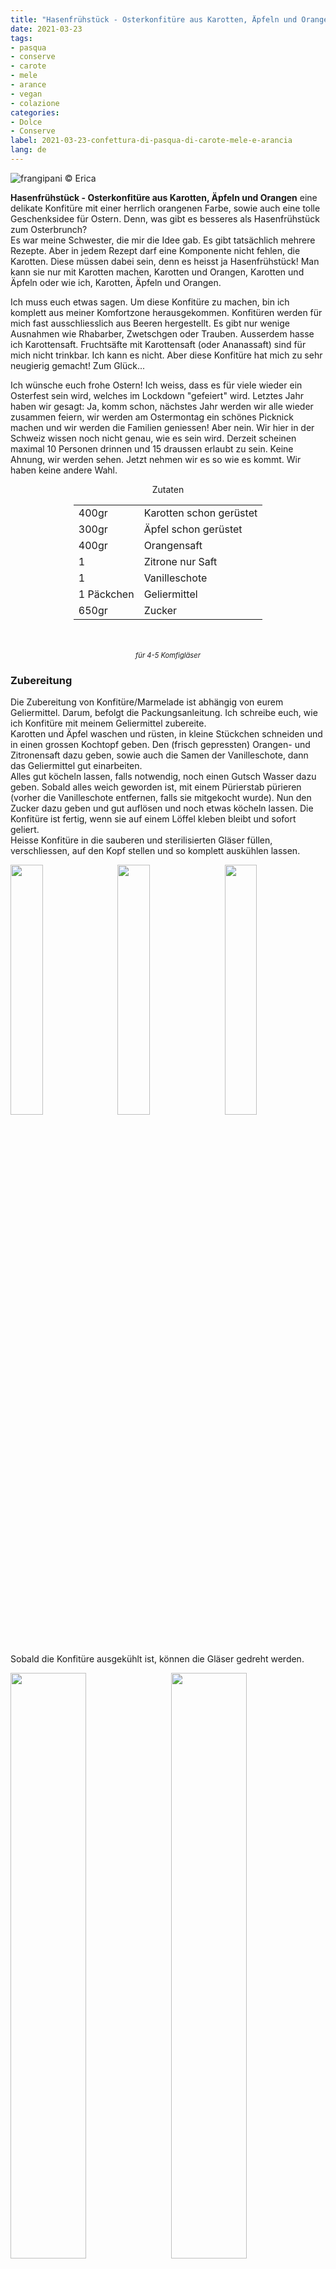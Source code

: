 ```yaml
---
title: "Hasenfrühstück - Osterkonfitüre aus Karotten, Äpfeln und Orangen"
date: 2021-03-23
tags: 
- pasqua
- conserve
- carote
- mele
- arance
- vegan
- colazione
categories:
- Dolce
- Conserve
label: 2021-03-23-confettura-di-pasqua-di-carote-mele-e-arancia
lang: de 
---
```

![](../2021-03-23-confettura-di-pasqua-di-carote-mele-e-arancia/header.jpeg "frangipani © Erica")

**Hasenfrühstück - Osterkonfitüre aus Karotten, Äpfeln und Orangen** eine delikate Konfitüre mit einer herrlich orangenen Farbe, sowie auch eine tolle Geschenksidee für Ostern. Denn, was gibt es besseres als Hasenfrühstück zum Osterbrunch?
<br />
Es war meine Schwester, die mir die Idee gab. Es gibt tatsächlich mehrere Rezepte. Aber in jedem Rezept darf eine Komponente nicht fehlen, die Karotten. Diese müssen dabei sein, denn es heisst ja Hasenfrühstück! Man kann sie nur mit Karotten machen, Karotten und Orangen, Karotten und Äpfeln oder wie ich, Karotten, Äpfeln und Orangen.

Ich muss euch etwas sagen. Um diese Konfitüre zu machen, bin ich komplett aus meiner Komfortzone herausgekommen. Konfitüren werden für mich fast ausschliesslich aus Beeren hergestellt. Es gibt nur wenige Ausnahmen wie Rhabarber, Zwetschgen oder Trauben. Ausserdem hasse ich Karottensaft. Fruchtsäfte mit Karottensaft (oder Ananassaft) sind für mich nicht trinkbar. Ich kann es nicht. Aber diese Konfitüre hat mich zu sehr neugierig gemacht! Zum Glück...

Ich wünsche euch frohe Ostern! Ich weiss, dass es für viele wieder ein Osterfest sein wird, welches im Lockdown "gefeiert" wird. Letztes Jahr haben wir gesagt: Ja, komm schon, nächstes Jahr werden wir alle wieder zusammen feiern, wir werden am Ostermontag ein schönes Picknick machen und wir werden die Familien geniessen! Aber nein. Wir hier in der Schweiz wissen noch nicht genau, wie es sein wird. Derzeit scheinen maximal 10 Personen drinnen und 15 draussen erlaubt zu sein. Keine Ahnung, wir werden sehen. Jetzt nehmen wir es so wie es kommt. Wir haben keine andere Wahl.

<div id="wrapper" style="text-align: center">
  <div id="yourdiv" style="display: inline-block;">
    <div class="ingredients" itemscope itemtype="http://schema.org/Recipe">
      <span itemprop="name" style="display:none;">Hasenfrühstück - Osterkonfitüre aus Karotten, Äpfeln und Orangen</span>
      <span itemprop="recipeCategory" style="display:none;">Süsses</span>
      <img itemprop="image" style="display:none;" class="ignore-gallery-item" src="../2021-03-23-confettura-di-pasqua-di-carote-mele-e-arancia/header.jpeg"/>
      <span itemprop="author" style="display:none;">Erica Raiano</span>
      <span itemprop="description" style="display:none;">Hasenfrühstück - Osterkonfitüre aus Karotten, Äpfeln und Orangen eine delikate Konfitüre mit einer herrlich orangenen Farbe, sowie auch eine tolle Geschenksidee für Ostern.</span>
      <div class="ingredients-title">Zutaten</div>
      <table>
        <tbody>
          <tr itemprop="recipeIngredient">
            <td>400gr</td>
            <td>Karotten schon gerüstet</td>
          </tr>
          <tr itemprop="recipeIngredient">
            <td>300gr</td>
            <td>Äpfel schon gerüstet</td>
          </tr>
          <tr itemprop="recipeIngredient">
            <td>400gr</td>
            <td>Orangensaft</td>
          </tr>
          <tr itemprop="recipeIngredient">
            <td>1</td>
            <td>Zitrone nur Saft</td>
          </tr>
          <tr itemprop="recipeIngredient">
            <td>1</td>
            <td>Vanilleschote</td>
          </tr>
          <tr itemprop="recipeIngredient">
            <td>1 Päckchen</td>
            <td>Geliermittel</td>
          </tr>
          <tr itemprop="recipeIngredient">
            <td>650gr</td>
            <td>Zucker</td>
          </tr>
        </tbody>
      </table>
      <br></br>
      <i class="pull-right" style="font-size: 80%;" itemprop="recipeYield">für 4-5 Komfigläser</i>
    </div>
  </div>
</div>


<h3>
  <font color="grey">
    <i class="fa-solid fa-gears"></i>
  </font> Zubereitung
</h3>

Die Zubereitung von Konfitüre/Marmelade ist abhängig von eurem Geliermittel. Darum, befolgt die Packungsanleitung. Ich schreibe euch, wie ich Konfitüre mit meinem Geliermittel zubereite.
<br />
Karotten und Äpfel waschen und rüsten, in kleine Stückchen schneiden und in einen grossen Kochtopf geben. Den (frisch gepressten) Orangen- und Zitronensaft dazu geben, sowie auch die Samen der Vanilleschote, dann das Geliermittel gut einarbeiten.
<br />
Alles gut köcheln lassen, falls notwendig, noch einen Gutsch Wasser dazu geben. Sobald alles weich geworden ist, mit einem Pürierstab pürieren (vorher die Vanilleschote entfernen, falls sie mitgekocht wurde). Nun den Zucker dazu geben und gut auflösen und noch etwas köcheln lassen. Die Konfitüre ist fertig, wenn sie auf einem Löffel kleben bleibt und sofort geliert.
<br />
Heisse Konfitüre in die sauberen und sterilisierten Gläser füllen, verschliessen, auf den Kopf stellen und so komplett auskühlen lassen.
<p>
  <div style="width: 100%; margin-bottom: 0">
    <img style="float: left; width: 32%; margin-right: 1%;" src="../2021-03-23-confettura-di-pasqua-di-carote-mele-e-arancia/pentola.jpeg" alt="" title="frangipani © Erica" />
    <img style="float: left; width: 32%; margin-right: 1%; margin-left: 1%;" src="../2021-03-23-confettura-di-pasqua-di-carote-mele-e-arancia/gelificata.jpeg" alt="" title="frangipani © Erica" />
    <img style="float: left; width: 32%; margin-left: 1%;" src="../2021-03-23-confettura-di-pasqua-di-carote-mele-e-arancia/vasetti.jpeg" alt="" title="frangipani © Erica" />
    <div style="clear: both"></div>
  </div>
</p>

Sobald die Konfitüre ausgekühlt ist, können die Gläser gedreht werden.
<p>
  <div style="width: 100%; margin-bottom: 0">
    <img style="float: left; width: 49%; margin-right: 1%" src="../2021-03-23-confettura-di-pasqua-di-carote-mele-e-arancia/risultato1.jpeg" alt="" title="frangipani © Erica" />
    <img style="float: left; width: 49%; margin-left: 1%" src="../2021-03-23-confettura-di-pasqua-di-carote-mele-e-arancia/risultato2.jpeg" alt="" title="frangipani © Erica" />
    <div style="clear: both"></div>
  </div>
</p>

<p>
  <div style="width: 100%; margin-bottom: 0">
    <img style="float: left; width: 49%; margin-right: 1%" src="../2021-03-23-confettura-di-pasqua-di-carote-mele-e-arancia/risultato3.jpeg" alt="" title="frangipani © Erica" />
    <img style="float: left; width: 49%; margin-left: 1%" src="../2021-03-23-confettura-di-pasqua-di-carote-mele-e-arancia/risultato4.jpeg" alt="" title="frangipani © Erica" />
    <div style="clear: both"></div>
  </div>
</p>

![](../2021-03-23-confettura-di-pasqua-di-carote-mele-e-arancia/risultato5.jpeg "frangipani © Erica")

<p>
  <div style="width: 100%; margin-bottom: 0">
    <img style="float: left; width: 49%; margin-right: 1%" src="../2021-03-23-confettura-di-pasqua-di-carote-mele-e-arancia/risultato6.jpeg" alt="" title="frangipani © Erica" />
    <img style="float: left; width: 49%; margin-left: 1%" src="../2021-03-23-confettura-di-pasqua-di-carote-mele-e-arancia/risultato7.jpeg" alt="" title="frangipani © Erica" />
    <div style="clear: both"></div>
  </div>
</p>

![](../2021-03-23-confettura-di-pasqua-di-carote-mele-e-arancia/risultato8.jpeg "frangipani © Erica")

<h4>Buon appetito
  <font color="red">
    <i class="fa-regular fa-face-smile"></i>
  </font>
</h4>